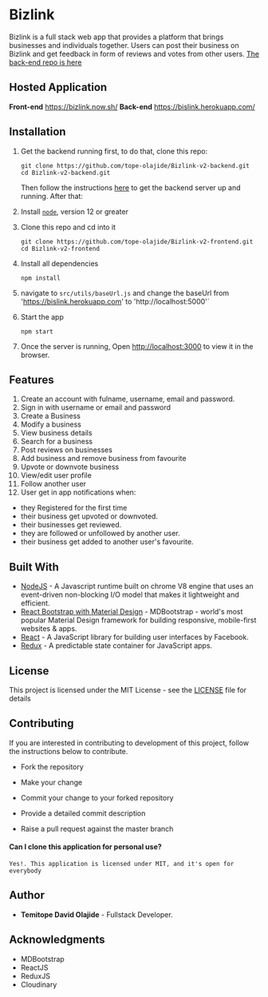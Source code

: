 # Bizlink

Bizlink is a full stack web app that provides a platform that brings businesses and individuals together.
Users can post their business on Bizlink and get feedback in form of reviews and votes from other users. [The back-end repo is here](https://github.com/tope-olajide/Bizlink-v2-backend)

## Hosted Application

**Front-end** https://bizlink.now.sh/
**Back-end** https://bislink.herokuapp.com/

## Installation

1. Get the backend running first, to do that, clone this repo:

   ```
   git clone https://github.com/tope-olajide/Bizlink-v2-backend.git
   cd Bizlink-v2-backend.git
   ```

   Then follow the instructions [here](https://github.com/tope-olajide/Bizlink-v2-backend#readme) to get the backend server up and running. After that:

1. Install [`node`](https://nodejs.org/en/download/), version 12 or greater

3) Clone this repo and cd into it

   ```
   git clone https://github.com/tope-olajide/Bizlink-v2-frontend.git
   cd Bizlink-v2-frontend
   ```

4) Install all dependencies

   ```
   npm install
   ```

5) navigate to `src/utils/baseUrl.js` and change the baseUrl from 'https://bislink.herokuapp.com' to 'http://localhost:5000'`

6) Start the app

   ```
   npm start
   ```

7) Once the server is running, Open [http://localhost:3000](http://localhost:3000) to view it in the browser.

## Features

1. Create an account with fulname, username, email and password.
2. Sign in with username or email and password
3. Create a Business
4. Modify a business
5. View business details
6. Search for a business
7. Post reviews on businesses
8. Add business and remove business from favourite
9. Upvote or downvote business
10. View/edit user profile
11. Follow another user
12. User get in app notifications when:
- they Registered for the first time
- their business get upvoted or downvoted.
- their businesses get reviewed.
- they are followed or unfollowed by another user.
- their business get added to another user's favourite.

## Built With

- [NodeJS](https://nodejs.org/en/) - A Javascript runtime built on chrome V8 engine that uses an event-driven non-blocking I/O model that makes it lightweight and efficient.
- [React Bootstrap with Material Design](https://mdbootstrap.com/docs/react/) - MDBootstrap - world's most popular Material Design framework for building responsive, mobile-first websites & apps.
- [React](https://www.reactjs.org/) - A JavaScript library for building user interfaces by Facebook.
- [Redux](http://redux.js.org/) - A predictable state container for JavaScript apps.

## License

This project is licensed under the MIT License - see the [LICENSE](LICENSE) file for details

## Contributing
If you are interested in contributing to development of this project, follow the instructions below to contribute.

* Fork the repository

* Make your change

* Commit your change to your forked repository

* Provide a detailed commit description

* Raise a pull request against the master branch

#### Can I clone this application for personal use?

    Yes!. This application is licensed under MIT, and it's open for
    everybody

## Author

- **Temitope David Olajide** - Fullstack Developer.

## Acknowledgments

- MDBootstrap
- ReactJS
- ReduxJS
- Cloudinary
